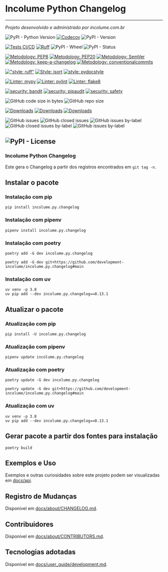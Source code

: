 # Incolume Python Changelog

--------

_Projeto desenvolvido e administrado por incolume.com.br_

![PyPI - Python Version](https://img.shields.io/pypi/pyversions/incolume.py.changelog?color=00FFFF)
[![Codecov](https://img.shields.io/codecov/c/github/development-incolume/incolume.py.changelog?color=00FFFF&label=codecov&logo=codecov)]((https://codecov.io/gh/development-incolume/incolume.py.changelog))
![PyPI - Version](https://img.shields.io/pypi/v/incolume.py.changelog?color=00FFFF&label=pypi+package)

[![Tests CI/CD](https://github.com/development-incolume/incolume.py.changelog/actions/workflows/unit-tests.yml/badge.svg)](https://github.com/development-incolume/incolume.py.changelog/actions/workflows/unit-tests.yml)
[![Ruff](https://img.shields.io/endpoint?url=https://raw.githubusercontent.com/astral-sh/ruff/main/assets/badge/v2.json)](https://github.com/astral-sh/ruff)
![PyPI - Wheel](https://img.shields.io/pypi/wheel/incolume.py.changelog)
![PyPI - Status](https://img.shields.io/pypi/status/incolume.py.changelog)

[![Metodology: PEP8](https://img.shields.io/badge/%20Metodology-PEP8-%23aabbcc?style=flat&labelColor=4444444)](https://peps.python.org/pep-0008/)
[![Metodology: PEP20](https://img.shields.io/badge/%20Metodology-PEP20-%23aabbcc?style=flat&labelColor=4444444)](https://peps.python.org/pep-0020/)
[![Metodology: SemVer](https://img.shields.io/badge/%20Metodology-SemVer-%23aabbcc?style=flat&labelColor=4444444)](https://semver.org/lang/pt-BR)
[![Metodology: keep-a-changelog](https://img.shields.io/badge/%20Metodology-keepachangelog-%23aabbcc?style=flat&labelColor=4444444)](https://keepachangelog.com/pt-BR/1.0.0/)
[![Metodology: conventionalcommits](https://img.shields.io/badge/%20Metodology-conventionalcommits-%23aabbcc?style=flat&labelColor=4444444)](https://www.conventionalcommits.org/pt-br/v1.0.0/#specification)

[!["style: ruff"](https://img.shields.io/badge/code%20style-ruff-black)](https://github.com/astral-sh/ruff)
[![Style: isort](https://img.shields.io/badge/%20Format%20Style-isort-black?style=flat&labelColor=4444444)](https://pycqa.github.io/isort/)
[![style: pydocstyle](https://img.shields.io/badge/%20Format%20Style-pydocstyle-black?style=flat&labelColor=444444)](http://www.pydocstyle.org/en/stable/)

[![Linter: mypy](https://img.shields.io/badge/%20Linter-Mypy-blue?color=000000)](https://mypy.readthedocs.io/en/stable/)
[![Linter: pylint](https://img.shields.io/badge/%20Linter-pylint-blue?color=000000)](https://pylint.pycqa.org/en/latest/)
[![Linter: flake8](https://img.shields.io/badge/%20Linter-flake8-blue?color=000000)](https://flake8.pycqa.org/en/latest/)

[![security: bandit](https://img.shields.io/badge/%20Security-bandit-red?color=6633cc)](https://bandit.readthedocs.io/en/latest/)
[![security: pipaudit](https://img.shields.io/badge/%20Security-pipaudit-red?color=6633cc)](https://pypi.org/project/pip-audit/)
[![security: safety](https://img.shields.io/badge/%20Security-safety-red?color=6633cc)](https://pypi.org/project/safety/)

![GitHub code size in bytes](https://img.shields.io/github/languages/code-size/development-incolume/incolume.py.changelog?color=d5f56c)
![GitHub repo size](https://img.shields.io/github/repo-size/development-incolume/incolume.py.changelog?color=d5f56c)

[![Downloads](https://pepy.tech/badge/incolume-py-changelog?color=black)](https://pepy.tech/project/incolume-py-changelog)
[![Downloads](https://pepy.tech/badge/incolume-py-changelog/month)](https://pepy.tech/project/incolume-py-changelog)
[![Downloads](https://pepy.tech/badge/incolume-py-changelog/week)](https://pepy.tech/project/incolume-py-changelog)

![GitHub issues](https://img.shields.io/github/issues-raw/development-incolume/incolume.py.changelog?color=1383eb)
![GitHub closed issues](https://img.shields.io/github/issues-closed-raw/development-incolume/incolume.py.changelog?color=1383eb)
![GitHub issues by-label](https://img.shields.io/github/issues-raw/development-incolume/incolume.py.changelog/enhancement?color=1383eb)
![GitHub closed issues by-label](https://img.shields.io/github/issues-closed-raw/development-incolume/incolume.py.changelog/enhancement?color=1383eb)
![GitHub issues by-label](https://img.shields.io/github/issues-raw/development-incolume/incolume.py.changelog/bug?color=1383eb)

![PyPI - License](https://img.shields.io/pypi/l/incolume.py.changelog?color=75545d)
---

### Incolume Python Changelog

Este gera o Changelog a partir dos registros encontrados em `git tag -n`.

## Instalar o pacote

### Instalação com pip
```shell
pip install incolume.py.changelog
```
### Instalação com pipenv
```shell
pipenv install incolume.py.changelog
```

### Instalação com poetry
```shell
poetry add -G dev incolume.py.changelog
```

```shell
poetry add -G dev git+https://github.com/development-incolume/incolume.py.changelog#main
```

### Instalação com uv
```shell
uv venv -p 3.8
uv pip add --dev incolume.py.changelog==0.13.1
```

## Atualizar o pacote
### Atualização com pip
```shell
pip install -U incolume.py.changelog
```
### Atualização com pipenv
```shell
pipenv update incolume.py.changelog
```
### Atualização com poetry
```shell
poetry update -G dev incolume.py.changelog
```

```shell
poetry update -G dev git+https://github.com/development-incolume/incolume.py.changelog#main
```

### Atualização com uv
```shell
uv venv -p 3.8
uv pip add --dev incolume.py.changelog==0.13.1
```

## Gerar pacote a partir dos fontes para instalação

```shell
poetry build
```

## Exemplos e Uso
Exemplos e outras curiosidades sobre este projeto podem
ser visualizadas em [docs/api](docs/api/index.md).


## Registro de Mudanças ##
Disponível em [docs/about/CHANGELOG.md](docs/about/CHANGELOG.md).


## Contribuidores ##
Disponível em [docs/about/CONTRIBUTORS.md](docs/about/CONTRIBUTORS.md).


## Tecnologias adotadas
Disponível em [docs/user_guide/development.md](docs/user_guide/development.md).